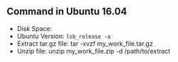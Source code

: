 ## Command in Ubuntu 16.04
 - Disk Space: 
 - Ubuntu Version: `lsb_release -a`
 - Extract tar.gz file: tar -xvzf my_work_file.tar.gz
 - Unzip file: unzip my_work_file.zip -d /path/to/extract

